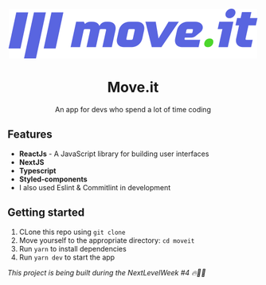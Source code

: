 <h1 align="center">
  <br>
  <img src="./public/logo-full.svg"/>
  <br>
  <br>
Move.it
 </h1>
 
<p align="center">An app for devs who spend a lot of time coding</p>

## Features
 - **ReactJs** - A JavaScript library for building user interfaces
 - **NextJS**
 - **Typescript**
 - **Styled-components**
 - I also used Eslint & Commitlint in development

## Getting started

1. CLone this repo using `git clone `
2. Move yourself to the appropriate directory: `cd moveit`<br />
3. Run `yarn` to install dependencies<br />
4. Run `yarn dev` to start the app



*This project is being built during the NextLevelWeek #4 🔥👨‍💻*
